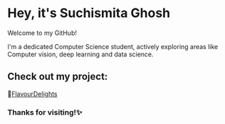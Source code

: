 # Hey, it's Suchismita Ghosh 

Welcome to my GitHub! 

I'm a dedicated Computer Science student, actively exploring areas like Computer vision, deep learning and data science. 


## Check out my project: 

📌[FlavourDelights](https://suchi974.github.io/FLAVOUR-DELIGHTS/)


### Thanks for visiting!✨️
